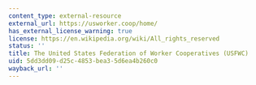 ```yaml
---
content_type: external-resource
external_url: https://usworker.coop/home/
has_external_license_warning: true
license: https://en.wikipedia.org/wiki/All_rights_reserved
status: ''
title: The United States Federation of Worker Cooperatives (USFWC)
uid: 5dd3dd09-d25c-4853-bea3-5d6ea4b260c0
wayback_url: ''
---
```

